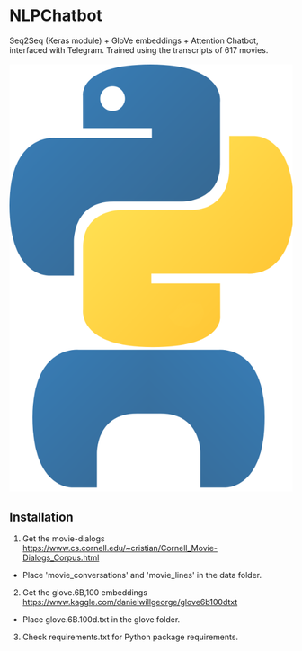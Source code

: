 # NLPChatbot
Seq2Seq (Keras module) + GloVe embeddings + Attention  Chatbot, interfaced with Telegram.
Trained using the transcripts of 617 movies.
<br><br>
![Chatbot](/resources/logo.png )

## Installation
1. Get the movie-dialogs https://www.cs.cornell.edu/~cristian/Cornell_Movie-Dialogs_Corpus.html
- Place 'movie_conversations' and 'movie_lines' in the data folder.
2. Get the glove.6B,100 embeddings https://www.kaggle.com/danielwillgeorge/glove6b100dtxt
- Place glove.6B.100d.txt in the glove folder.
3. Check requirements.txt for Python package requirements.

